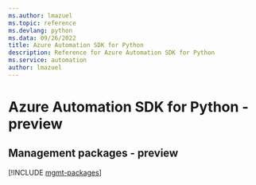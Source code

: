 ```yaml
---
ms.author: lmazuel
ms.topic: reference
ms.devlang: python
ms.data: 09/26/2022
title: Azure Automation SDK for Python
description: Reference for Azure Automation SDK for Python
ms.service: automation
author: lmazuel
---
```

# Azure Automation SDK for Python - preview

## Management packages - preview
[!INCLUDE [mgmt-packages](automation-mgmt-index.md)]